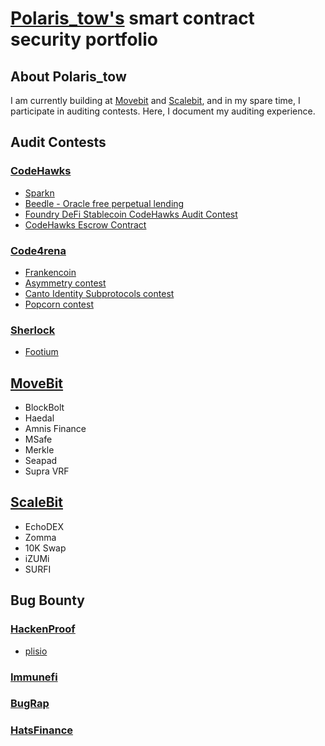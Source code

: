 # [Polaris_tow's](https://github.com/Polaristow) smart contract security portfolio
## About Polaris_tow
I am currently building at [Movebit](https://twitter.com/MoveBit_) and [Scalebit](https://twitter.com/scalebit_), and in my spare time, I participate in auditing contests. Here, I document my auditing experience.
## Audit Contests
### [CodeHawks](https://www.codehawks.com/)
- [Sparkn](https://www.codehawks.com/contests/cllcnja1h0001lc08z7w0orxx)
- [Beedle - Oracle free perpetual lending](https://www.codehawks.com/contests/clkbo1fa20009jr08nyyf9wbx)
- [Foundry DeFi Stablecoin CodeHawks Audit Contest](https://www.codehawks.com/contests/cljx3b9390009liqwuedkn0m0)
- [CodeHawks Escrow Contract](https://www.codehawks.com/contests/cljyfxlc40003jq082s0wemya)
### [Code4rena](https://code4rena.com/)
- [Frankencoin](https://code4rena.com/reports/2023-04-frankencoin)
- [Asymmetry contest](https://code4rena.com/reports/2023-03-asymmetry)
- [Canto Identity Subprotocols contest](https://code4rena.com/reports/2023-03-canto-identity)
- [Popcorn contest](https://code4rena.com/reports/2023-01-popcorn)
### [Sherlock](https://www.sherlock.xyz/)
- [Footium](https://audits.sherlock.xyz/contests/71)
## [MoveBit](https://www.movebit.xyz/)
- BlockBolt
- Haedal
- Amnis Finance
- MSafe
- Merkle
- Seapad
- Supra VRF
## [ScaleBit](https://www.scalebit.xyz/)
- EchoDEX
- Zomma
- 10K Swap
- iZUMi
- SURFI
## Bug Bounty
### [HackenProof](https://hackenproof.com/)
- [plisio](https://hackenproof.com/plisio/plisio)
### [Immunefi](https://immunefi.com/)
### [BugRap](https://bugrap.io/)
### [HatsFinance](https://hats.finance/)
